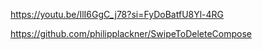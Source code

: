 https://youtu.be/IlI6GgC_j78?si=FyDoBatfU8Yl-4RG

https://github.com/philipplackner/SwipeToDeleteCompose